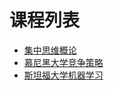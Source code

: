 # 课程列表
* [集中思维概论](chapter/thinking.md)
* [慕尼黑大学竞争策略](chapter/competitive.md)
* [斯坦福大学机器学习](chapter/MachineLearning.md)
